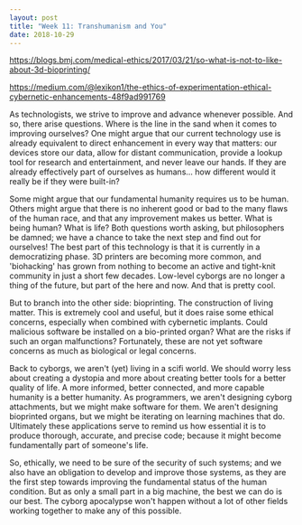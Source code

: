 ```yaml
---
layout: post
title: "Week 11: Transhumanism and You"
date: 2018-10-29
---
```


https://blogs.bmj.com/medical-ethics/2017/03/21/so-what-is-not-to-like-about-3d-bioprinting/

https://medium.com/@lexikon1/the-ethics-of-experimentation-ethical-cybernetic-enhancements-48f9ad991769

As technologists, we strive to improve and advance whenever possible. And so, there arise questions. Where is the line in the sand when it comes to improving ourselves? One might argue that our current technology use is already equivalent to direct enhancement in every way that matters: our devices store our data, allow for distant communication, provide a lookup tool for research and entertainment, and never leave our hands. If they are already effectively part of ourselves as humans... how different would it really be if they were built-in?

Some might argue that our fundamental humanity requires us to be human. Others might argue that there is no inherent good or bad to the many flaws of the human race, and that any improvement makes us better. What is being human? What is life? Both questions worth asking, but philosophers be damned; we have a chance to take the next step and find out for ourselves! The best part of this technology is that it is currently in a democratizing phase. 3D printers are becoming more common, and 'biohacking' has grown from nothing to become an active and tight-knit community in just a short few decades. Low-level cyborgs are no longer a thing of the future, but part of the here and now. And that is pretty cool.

But to branch into the other side: bioprinting. The construction of living matter. This is extremely cool and useful, but it does raise some ethical concerns, especially when combined with cybernetic implants. Could malicious software be installed on a bio-printed organ? What are the risks if such an organ malfunctions? Fortunately, these are not yet software concerns as much as biological or legal concerns.

Back to cyborgs, we aren't (yet) living in a scifi world. We should worry less about creating a dystopia and more about creating better tools for a better quality of life. A more informed, better connected, and more capable humanity is a better humanity. As programmers, we aren't designing cyborg attachments, but we might make software for them. We aren't designing bioprinted organs, but we might be iterating on learning machines that do. Ultimately these applications serve to remind us how essential it is to produce thorough, accurate, and precise code; because it might become fundamentally part of someone's life.

So, ethically, we need to be sure of the security of such systems; and we also have an obligation to develop and improve those systems, as they are the first step towards improving the fundamental status of the human condition. But as only a small part in a big machine, the best we can do is our best. The cyborg apocalypse won't happen without a lot of other fields working together to make any of this possible.
